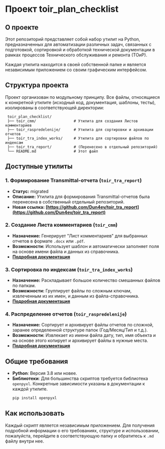 # Проект toir_plan_checklist

## О проекте

Этот репозиторий представляет собой набор утилит на Python, предназначенных для автоматизации различных задач, связанных с подготовкой, сортировкой и обработкой технической документации в рамках процессов Технического обслуживания и ремонта (ТОиР).

Каждая утилита находится в своей собственной папке и является независимым приложением со своим графическим интерфейсом.

## Структура проекта

Проект организован по модульному принципу. Все файлы, относящиеся к конкретной утилите (исходный код, документация, шаблоны, тесты), изолированы в соответствующей директории:

```
 toir_plan_checklist/
 ├── toir_cmm/                 # Утилита для создания Листов комментариев
 ├── toir_raspredelenije/      # Утилита для сортировки и архивации отчетов
 ├── toir_tra_index_works/     # Утилита для сортировки файлов по индексам
 ├── toir_tra_report/          # (Перенесено в отдельный репозиторий)
 └── README.md                 # Этот файл
```

## Доступные утилиты

### 1. Формирование Transmittal-отчета (`toir_tra_report`)

- **Статус:** migrated
- **Описание:** Утилита для формирования Transmittal-отчетов была перенесена в собственный отдельный репозиторий.
- **Новая ссылка:** **[https://github.com/Dun4ev/toir_tra_report](https://github.com/Dun4ev/toir_tra_report)**

### 2. Создание Листа комментариев (`toir_cmm`)

- **Назначение:** Генерирует "Лист комментариев" для выбранных отчетов в формате `.docx` или `.pdf`.
- **Возможности:** Использует шаблон и автоматически заполняет поля на основе имени файла и данных из справочника.
- **[Подробная документация](./toir_cmm/toir_cmm.md)**

### 3. Сортировка по индексам (`toir_tra_index_works`)

- **Назначение:** Раскладывает большое количество смешанных файлов по папкам.
- **Возможности:** Группирует файлы по сложным ключам, извлеченным из их имен, и данным из файла-справочника.
- **[Подробная документация](./toir_tra_index_works/toir_tra_index_works.md)**

### 4. Распределение отчетов (`toir_raspredelenije`)

- **Назначение:** Сортирует и архивирует файлы отчетов по сложной, заранее определенной структуре папок (Год/Месяц/Тип и т.д.).
- **Возможности:** Извлекает из имени файла дату, тип, имя объекта и на основе этого копирует и архивирует файлы в нужные места.
- **[Подробная документация](./toir_raspredelenije/toir_raspredelenije.md)**

## Общие требования

- **Python**: Версия 3.8 или новее.
- **Библиотеки**: Для большинства скриптов требуется библиотека `openpyxl`. Конкретные зависимости указаны в документации к каждой утилите.
  ```bash
  pip install openpyxl
  ```

## Как использовать

Каждый скрипт является независимым приложением. Для получения подробной информации о его требованиях, структуре и использовании, пожалуйста, перейдите в соответствующую папку и обратитесь к `.md` файлу внутри нее.